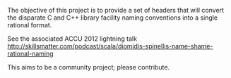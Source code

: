 The objective of this project is to provide a set of headers that will
convert the disparate C and C++ library facility naming conventions
into a single rational format.

See the associated ACCU 2012 lightning talk http://skillsmatter.com/podcast/scala/diomidis-spinellis-name-shame-rational-naming

This aims to be a community project; please contribute.